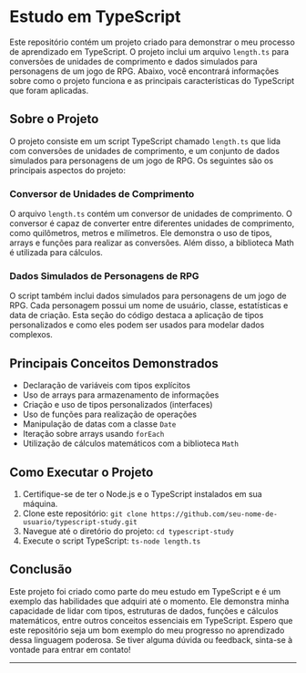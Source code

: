 # Estudo em TypeScript

Este repositório contém um projeto criado para demonstrar o meu processo de aprendizado em TypeScript. O projeto inclui um arquivo `length.ts` para conversões de unidades de comprimento e dados simulados para personagens de um jogo de RPG. Abaixo, você encontrará informações sobre como o projeto funciona e as principais características do TypeScript que foram aplicadas.

## Sobre o Projeto

O projeto consiste em um script TypeScript chamado `length.ts` que lida com conversões de unidades de comprimento, e um conjunto de dados simulados para personagens de um jogo de RPG. Os seguintes são os principais aspectos do projeto:

### Conversor de Unidades de Comprimento

O arquivo `length.ts` contém um conversor de unidades de comprimento. O conversor é capaz de converter entre diferentes unidades de comprimento, como quilômetros, metros e milímetros. Ele demonstra o uso de tipos, arrays e funções para realizar as conversões. Além disso, a biblioteca Math é utilizada para cálculos.

### Dados Simulados de Personagens de RPG

O script também inclui dados simulados para personagens de um jogo de RPG. Cada personagem possui um nome de usuário, classe, estatísticas e data de criação. Esta seção do código destaca a aplicação de tipos personalizados e como eles podem ser usados para modelar dados complexos.

## Principais Conceitos Demonstrados

- Declaração de variáveis com tipos explícitos
- Uso de arrays para armazenamento de informações
- Criação e uso de tipos personalizados (interfaces)
- Uso de funções para realização de operações
- Manipulação de datas com a classe `Date`
- Iteração sobre arrays usando `forEach`
- Utilização de cálculos matemáticos com a biblioteca `Math`

## Como Executar o Projeto

1. Certifique-se de ter o Node.js e o TypeScript instalados em sua máquina.
2. Clone este repositório: `git clone https://github.com/seu-nome-de-usuario/typescript-study.git`
3. Navegue até o diretório do projeto: `cd typescript-study`
4. Execute o script TypeScript: `ts-node length.ts`

## Conclusão

Este projeto foi criado como parte do meu estudo em TypeScript e é um exemplo das habilidades que adquiri até o momento. Ele demonstra minha capacidade de lidar com tipos, estruturas de dados, funções e cálculos matemáticos, entre outros conceitos essenciais em TypeScript. Espero que este repositório seja um bom exemplo do meu progresso no aprendizado dessa linguagem poderosa. Se tiver alguma dúvida ou feedback, sinta-se à vontade para entrar em contato!

---
